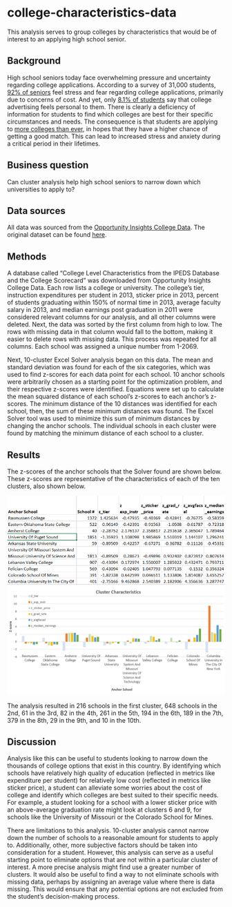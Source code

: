 # college-characteristics-data
This analysis serves to group colleges by characteristics that would be of interest to an applying high school senior.

## Background

High school seniors today face overwhelming pressure and uncertainty regarding college applications. According to a survey of 31,000 students, [92% of seniors](https://www.insidehighered.com/admissions/article/2020/11/09/nearly-half-high-school-seniors-havent-started-applying-college-survey) feel stress and fear regarding college applications, primarily due to concerns of cost. And yet, only [8.1% of students](https://www.insidehighered.com/admissions/article/2020/11/09/nearly-half-high-school-seniors-havent-started-applying-college-survey) say that college advertising feels personal to them. There is clearly a deficiency of information for students to find which colleges are best for their specific circumstances and needs. The consequence is that students are applying to [more colleges than ever](https://www.insidehighered.com/admissions/views/2017/12/04/high-school-students-are-applying-too-many-colleges-essay), in hopes that they have a higher chance of getting a good match. This can lead to increased stress and anxiety during a critical period in their lifetimes.

## Business question 

Can cluster analysis help high school seniors to narrow down which universities to apply to?

## Data sources

All data was sourced from the [Opportunity Insights College Data](https://opportunityinsights.org/data/?geographic_level=100&topic=105&paper_id=0#resource-listing). The original dataset can be found [here](https://github.com/vchen19/college-characteristics-data/blob/main/mrc_table10%20(1).csv).

## Methods

A database called “College Level Characteristics from the IPEDS Database and the College Scorecard” was downloaded from Opportunity Insights College Data. Each row lists a college or university. The college’s tier, instruction expenditures per student in 2013, sticker price in 2013, percent of students graduating within 150% of normal time in 2013, average faculty salary in 2013, and median earnings post graduation in 2011 were considered relevant columns for our analysis, and all other columns were deleted. Next, the data was sorted by the first column from high to low. The rows with missing data in that column would fall to the bottom, making it easier to delete rows with missing data. This process was repeated for all columns. Each school was assigned a unique number from 1-2069.

Next, 10-cluster Excel Solver analysis began on this data. The mean and standard deviation was found for each of the six categories, which was used to find z-scores for each data point for each school. 10 anchor schools were arbitrarily chosen as a starting point for the optimization problem, and their respective z-scores were identified. Equations were set up to calculate the mean squared distance of each school’s z-scores to each anchor’s z-scores. The minimum distance of the 10 distances was identified for each school, then, the sum of these minimum distances was found. The Excel Solver tool was used to minimize this sum of minimum distances by changing the anchor schools. The individual schools in each cluster were found by matching the minimum distance of each school to a cluster. 

## Results

The z-scores of the anchor schools that the Solver found are shown below. These z-scores are representative of the characteristics of each of the ten clusters, also shown below.

![Cluster Characteristics Table](https://github.com/vchen19/college-characteristics-data/blob/main/Cluster%20Characteristics%20Table.png)
![Cluster Characteristics Bar Graph](https://github.com/vchen19/college-characteristics-data/blob/main/Cluster%20Characteristics%20Bar%20Graph.png)

The analysis resulted in 216 schools in the first cluster, 648 schools in the 2nd, 61 in the 3rd, 82 in the 4th, 261 in the 5th, 194 in the 6th, 189 in the 7th, 379 in the 8th, 29 in the 9th, and 10 in the 10th.

## Discussion

Analysis like this can be useful to students looking to narrow down the thousands of college options that exist in this country. By identifying which schools have relatively high quality of education (reflected in metrics like expenditure per student) for relatively low cost (reflected in metrics like sticker price), a student can alleviate some worries about the cost of college and identify which colleges are best suited to their specific needs. For example, a student looking for a school with a lower sticker price with an above-average graduation rate might look at clusters 6 and 9, for schools like the University of Missouri or the Colorado School for Mines.

There are limitations to this analysis. 10-cluster analysis cannot narrow down the number of schools to a reasonable amount for students to apply to. Additionally, other, more subjective factors should be taken into consideration for a student. However, this analysis can serve as a useful starting point to eliminate options that are not within a particular cluster of interest. A more precise analysis might find use a greater number of clusters. It would also be useful to find a way to not eliminate schools with missing data, perhaps by assigning an average value where there is data missing. This would ensure that any potential options are not excluded from the student’s decision-making process.

